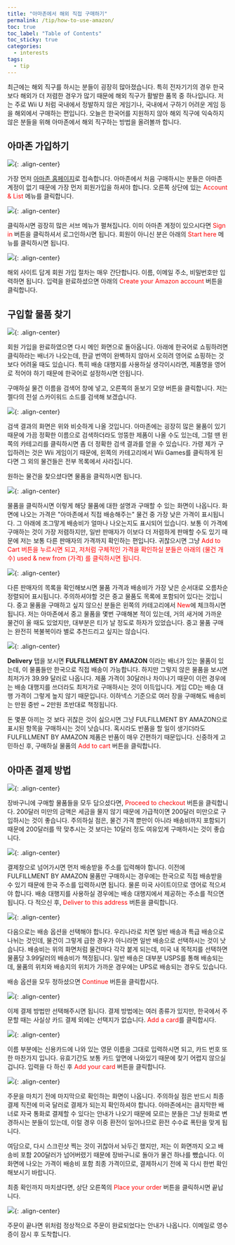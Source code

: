 ```yaml
---
title: "아마존에서 해외 직접 구매하기"
permalink: /tip/how-to-use-amazon/
toc: true
toc_label: "Table of Contents"
toc_sticky: true
categories:
  - interests
tags:
  - tip
---
```


최근에는 해외 직구를 하시는 분들이 굉장히 많아졌습니다. 특히 전자기기의 경우 한국보다 해외가 더 저렴한 경우가 많기 때문에 해외 직구가 활발한 품목 중 하나입니다. 저는 주로 Wii U 처럼 국내에서 정발하지 않은 게임기나, 국내에서 구하기 어려운 게임 등을 해외에서 구매하는 편입니다. 오늘은 한국어를 지원하지 않아 해외 직구에 익숙하지 않은 분들을 위해 아마존에서 해외 직구하는 방법을 올려볼까 합니다.

## 아마존 가입하기

![](https://github.com/JoonsuRyu/images/blob/master/Tip/001/01.png?raw=true){: .align-center}

가장 먼저 [아마존 홈페이지](https://www.amazon.com/)로 접속합니다. 아마존에서 처음 구매하시는 분들은 아마존 계정이 없기 때문에 가장 먼저 회원가입을 하셔야 합니다. 오른쪽 상단에 있는 <span style="color:red">Account & List</span> 메뉴를 클릭합니다.

![](https://github.com/JoonsuRyu/images/blob/master/Tip/001/02.png?raw=true){: .align-center}

클릭하시면 굉장히 많은 서브 메뉴가 펼쳐집니다. 이미 아마존 계정이 있으시다면 <span style="color:red">Sign in</span> 버튼을 클릭하셔서 로그인하시면 됩니다. 회원이 아니신 분은 아래의 <span style="color:red">Start here</span> 메뉴를 클릭하시면 됩니다.

![](https://github.com/JoonsuRyu/images/blob/master/Tip/001/03.png?raw=true){: .align-center}

해외 사이트 답게 회원 가입 절차는 매우 간단합니다. 이름, 이메일 주소, 비밀번호만 입력하면 됩니다. 입력을 완료하셨으면 아래의 <span style="color:red">Create your Amazon account</span> 버튼을 클릭합니다.

## 구입할 물품 찾기

![](https://github.com/JoonsuRyu/images/blob/master/Tip/001/04.png?raw=true){: .align-center}

회원 가입을 완료하였으면 다시 메인 화면으로 돌아옵니다. 아래에 한국어로 쇼핑하려면 클릭하라는 배너가 나오는데, 한글 번역이 완벽하지 않아서 오히려 영어로 쇼핑하는 것 보다 어려울 때도 있습니다. 특히 배송 대행지를 사용하실 생각이시라면, 제품명을 영어로 적어야 하기 때문에 한국어로 설정하시면 안됩니다.

구매하실 물건 이름을 검색어 창에 넣고, 오른쪽의 돋보기 모양 버튼을 클릭합니다. 저는 젤다의 전설 스카이워드 소드를 검색해 보겠습니다.

![](https://github.com/JoonsuRyu/images/blob/master/Tip/001/05.png?raw=true){: .align-center}

검색 결과의 화면은 위와 비슷하게 나올 것입니다. 아마존에는 굉장히 많은 물품이 있기 때문에 가끔 정확한 이름으로 검색하더라도 엉뚱한 제품이 나올 수도 있는데, 그럴 땐 왼쪽의 카테고리를 클릭하시면 좀 더 정확한 검색 결과를 얻을 수 있습니다. 가령 제가 구입하려는 것은 Wii 게임이기 때문에, 왼쪽의 카테고리에서 Wii Games를 클릭하게 된다면 그 외의 물건들은 전부 목록에서 사라집니다.

원하는 물건을 찾으셨다면 물품을 클릭하시면 됩니다.

![](https://github.com/JoonsuRyu/images/blob/master/Tip/001/06.png?raw=true){: .align-center}

물품을 클릭하시면 이렇게 해당 물품에 대한 설명과 구매할 수 있는 화면이 나옵니다. 화면에 나오는 가격은 "아마존에서 직접 배송해주는" 물건 중 가장 낮은 가격이 표시됩니다. 그 아래에 조그맣게 배송비가 얼마나 나오는지도 표시되어 있습니다. 보통 이 가격에 구매하는 것이 가장 저렴하지만, 일반 판매자가 이보다 더 저렴하게 판매할 수도 있기 때문에 저는 보통 다른 판매자의 가격까지 확인하는 편입니다. 귀찮으시면 그냥 <span style="color:red">Add to Cart<span> 버튼을 누르시면 되고, 저처럼 구체적인 가격을 확인하실 분들은 아래의 <span style="color:red">(물건 개수) used & new from (가격)</span> 를 클릭하시면 됩니다.

![](https://github.com/JoonsuRyu/images/blob/master/Tip/001/07.png?raw=true){: .align-center}

다른 판매자의 목록을 확인해보시면 물품 가격과 배송비가 가장 낮은 순서대로 오름차순 정렬되어 표시됩니다. 주의하셔야할 것은 중고 물품도 목록에 포함되어 있다는 것입니다. 중고 물품을 구매하고 싶지 않으신 분들은 왼쪽의 카테고리에서 <span style="color:red">New</span>에 체크하시면 됩니다. 저는 아마존에서 중고 물품을 몇번 구매해본 적이 있는데, 거의 새거에 가까운 물건이 올 때도 있었지만, 대부분은 티가 날 정도로 하자가 있었습니다. 중고 물품 구매는 완전히 복불복이라 별로 추천드리고 싶지는 않습니다.

![](https://github.com/JoonsuRyu/images/blob/master/Tip/001/08.png?raw=true){: .align-center}

**Delivery** 탭을 보시면 **FULFILLMENT BY AMAZON** 이라는 배너가 있는 물품이 있는데, 이 물품들만 한국으로 직접 배송이 가능합니다. 하지만 그렇지 않은 물품을 보시면 최저가가 39.99 달러로 나옵니다. 제품 가격이 30달러나 차이나기 때문이 이런 경우에는 배송 대행지를 쓰더라도 최저가로 구매하시는 것이 이득입니다. 게임 CD는 배송 대행 가격이 그렇게 높지 않기 때문입니다. 이하넥스 기준으로 여러 장을 구매해도 배송비는 만원 중반 ~ 2만원 초반대로 책정됩니다.

돈 몇푼 아끼는 것 보다 귀찮은 것이 싫으시면 그냥 FULFILLMENT BY AMAZON으로 표시된 항목을 구매하시는 것이 낫습니다. 혹시라도 반품을 할 일이 생기더라도 FULFILLMENT BY AMAZON 제품은 반품이 매우 간편하기 때문입니다. 신중하게 고민하신 후, 구매하실 물품의 <span style="color:red">Add to cart</span> 버튼을 클릭합니다.

## 아마존 결제 방법

![](https://github.com/JoonsuRyu/images/blob/master/Tip/001/09.png?raw=true){: .align-center}

장바구니에 구매할 물품들을 모두 담으셨다면, <span style="color:red">Proceed to checkout</span> 버튼을 클릭합니다. 200달러 미만의 금액은 세금을 물지 않기 때문에 가급적이면 200달러 미만으로 구입하시는 것이 좋습니다. 주의하실 점은, 물건 가격 뿐만이 아니라 배송비까지 포함되기 때문에 200달러를 딱 맞추시는 것 보다는 10달러 정도 여유있게 구매하시는 것이 좋습니다.

![](https://github.com/JoonsuRyu/images/blob/master/Tip/001/10.png?raw=true){: .align-center}

결제창으로 넘어가시면 먼저 배송받을 주소를 입력해야 합니다. 이전에 FULFILLMENT BY AMAZON 물품만 구매하시는 경우에는 한국으로 직접 배송받을 수 있기 때문에 한국 주소를 입력하시면 됩니다. 물론 미국 사이트이므로 영어로 적으셔야 합니다. 배송 대행지를 사용하실 경우에는 배송 대행지에서 제공하는 주소를 적으면 됩니다. 다 적으신 후, <span style="color:red">Deliver to this address</span> 버튼을 클릭합니다.

![](https://github.com/JoonsuRyu/images/blob/master/Tip/001/11.png?raw=true){: .align-center}

다음으로는 배송 옵션을 선택해야 합니다. 우리나라로 치면 일반 배송과 특급 배송으로 나뉘는 것인데, 물건이 그렇게 급한 경우가 아니라면 일반 배송으로 선택하시는 것이 낫습니다. 배송비는 위의 화면처럼 물건마다 각각 붙게 되는데, 미국 내 목적지를 선택하면 물품당 3.99달러의 배송비가 책정됩니다. 일반 배송은 대부분 USPS를 통해 배송되는데, 물품의 위치와 배송지의 위치가 가까운 경우에는 UPS로 배송되는 경우도 있습니다.

배송 옵션을 모두 정하셨으면 <span style="color:red">Continue</span> 버튼을 클릭합시다.

![](https://github.com/JoonsuRyu/images/blob/master/Tip/001/12.png?raw=true){: .align-center}

이제 결제 방법만 선택해주시면 됩니다. 결제 방법에는 여러 종류가 있지만, 한국에서 주문할 때는 사실상 카드 결제 외에는 선택지가 없습니다. <span style="color:red">Add a card</span>를 클릭합시다.

![](https://github.com/JoonsuRyu/images/blob/master/Tip/001/13.png?raw=true){: .align-center}

이름 부분에는 신용카드에 나와 있는 영문 이름을 그대로 입력하시면 되고, 카드 번호 또한 마찬가지 입니다. 유효기간도 보통 카드 앞면에 나와있기 때문에 찾기 어렵지 않으실 겁니다. 입력을 다 하신 후 <span style="color:red">Add your card</span> 버튼을 클릭합니다.

![](https://github.com/JoonsuRyu/images/blob/master/Tip/001/14.png?raw=true){: .align-center}

주문을 마치기 전에 마지막으로 확인하는 화면이 나옵니다. 주의하실 점은 반드시 최종 결제 직전에 미국 달러로 결제가 되는지 확인하셔야 합니다. 아마존에서는 큼지막한 배너로 자국 통화로 결제할 수 있다는 안내가 나오기 때문에 모르는 분들은 그냥 원화로 변경하시는 분들이 있는데, 이럴 경우 이중 환전이 일어나므로 환전 수수료 폭탄을 맞게 됩니다.

여담으로, 다시 스크린샷 찍는 것이 귀찮아서 놔두긴 했지만, 저는 이 화면까지 오고 배송비 포함 200달러가 넘어버렸기 때문에 장바구니로 돌아가 물건 하나를 뺐습니다. 이 화면에 나오는 가격이 배송비 포함 최종 가격이므로, 결제하시기 전에 꼭 다시 한번 확인해보시기 바랍니다.

최종 확인까지 마치셨다면, 상단 오른쪽의 <span style="color:red">Place your order</span> 버튼을 클릭하시면 끝납니다.

![](https://github.com/JoonsuRyu/images/blob/master/Tip/001/15.png?raw=true){: .align-center}

주문이 끝나면 위처럼 정상적으로 주문이 완료되었다는 안내가 나옵니다. 이메일로 영수증이 잠시 후 도착합니다.